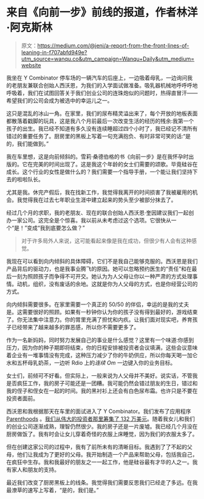 # 来自《向前一步》前线的报道，作者林洋·阿克斯林

> 原文：<https://medium.com/@jeni/a-report-from-the-front-lines-of-leaning-in-f707abfd949e?utm_source=wanqu.co&utm_campaign=Wanqu+Daily&utm_medium=website>

我坐在 Y Combinator 停车场的一辆汽车的后座上，一边吸着母乳，一边询问我的老朋友兼联合创始人西沃恩，为我们的入学面试做准备。吸乳器机械地呼呼呼地呼吸着，我们在试图回答关于我们创业公司的连珠炮似的问题时，热得直冒汗——希望我们的公司会成为被选中的幸运儿之一。

这只是混乱的冰山一角。在家里，我们的尿布精灵溢出来了，每个开放的地板表面都散落着戳脚的玩具，这是我八个月前最后一次改变生活的经历的残余:我第一个孩子的出生。我已经不知道有多久没有连续睡超过四个小时了，我已经记不清所有错过的重要任务了。厨房里的黑板上写着一句充满抱负、有时非常可笑的话:“是的，我们能做到。”

我在车里想，这是向前倾斜的。雪莉·桑德伯格的书《向前一步》是在我怀孕时出版的。它在完美的时间出现了。这是我这个年龄的女士们需要的颂歌。毕竟硅谷在成长。这个行业的女性是做什么的？我们需要一个指导手册，一个能让我们坚持下去的啦啦队长。

尤其是我。休完产假后，我在找新工作，我觉得我离开的时间损害了我被雇用的机会。我觉得我在过去七年职业生涯中建立起来的势头至少被部分抹去了。

经过几个月的求职，我的老朋友、现在的联合创始人西沃恩·奎因建议我们一起创办一家公司。这完全是个惊喜。我以前从未考虑过这个选项。它很快从一个“是！”变成“我到底要怎么做？”

> 对于许多局外人来说，这可能看起来像是我在成功，但很少有人会有这种感觉。

我现在可以看到向内倾斜的具体障碍，它们不是我自己能够克服的。西沃恩是我们产品背后的驱动力，也是我事业腾飞的原因。她可以忽略预约医生的“责任”和在最后一刻为照顾孩子而争得不可开交。她认为为人父母让你以一种严肃的方式处理事情。动机，组织，没有废话的余地。这就是你为人父母的方式，也是你经营公司的方式。

向内倾斜需要很多。在家里需要一个真正的 50/50 的伴侣，幸运的是我的丈夫是。这需要很好的照顾。如果有一秒钟你认为你的孩子没有得到最好的，游戏结束了。你无法集中注意力。你的胃里充满了担忧和内疚。让我们面对现实吧，养育孩子已经带来了越来越多的罪恶感，所以你不需要更多了。

作为一名新妈妈，同时努力发展自己的事业是什么感觉？这里有一个味道:你感到压力，因为你的种子期即将结束，你的日程安排被投资者会议填满，这些会议意味着企业有一堆事情没有完成，这种压力减少了你的牛奶供应，所以你每天喝一加仑水和五杯母乳奶茶，一边听 Rdio 上的*连续 Om* 一边键入你的业务目标。

女士们，前倾可不好看。但实际上，一般来说为人父母并不美好。说实话，不管我是否疯狂工作，我的房子可能还是一团糟。我可能仍然会错过朋友的生日，错过和我的侄子和侄女在一起的时间。我的黑衬衫上还会有白色尿布霜。也许只是不要在投资者面前。

西沃恩和我根据那天在车里的面试进入了 Y Combinator。我们发布了应用程序 [Parenthoods](http://parenthoods.co/) 。[我们从伟大的投资者那里筹集了 132 万美元](http://techcrunch.com/2014/11/06/mobile-social-network-parenthoods-raises-1-32-million/)。随着我女儿和我们的创业公司逐渐成熟，理智仍然很少。我的房子还是一片废墟。我已经几个月没在厨房做饭了。我有时会让女儿穿着奇怪的衣服上床睡觉，因为我们的衣服太多了。

但在创建这家公司的过程中，我有了前所未有的清晰目标。我遇到了了不起的父母，他们让我成为了更好的父母。我开始制造一个产品来帮助父母，包括我自己，在疯狂中生存。我和我最好的朋友之一一起工作，他是硅谷最有才华的人之一。我有家人和朋友的支持。

最近我们改变了厨房黑板上的线条。我觉得我们需要反思我们已经走了多远。在我最潦草的速写上写着，“是的，我们是。”